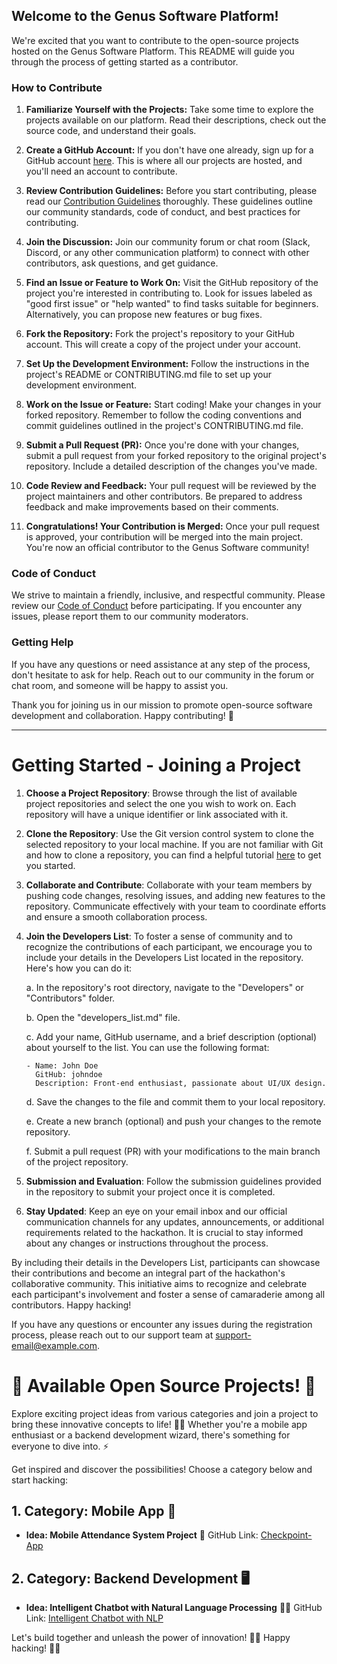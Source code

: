## Welcome to the Genus Software Platform!

We're excited that you want to contribute to the open-source projects hosted on the Genus Software Platform. This README will guide you through the process of getting started as a contributor.

### How to Contribute

1. **Familiarize Yourself with the Projects:**
   Take some time to explore the projects available on our platform. Read their descriptions, check out the source code, and understand their goals.

2. **Create a GitHub Account:**
   If you don't have one already, sign up for a GitHub account [here](https://github.com/join). This is where all our projects are hosted, and you'll need an account to contribute.

3. **Review Contribution Guidelines:**
   Before you start contributing, please read our [Contribution Guidelines](CONTRIBUTING.md) thoroughly. These guidelines outline our community standards, code of conduct, and best practices for contributing.

4. **Join the Discussion:**
   Join our community forum or chat room (Slack, Discord, or any other communication platform) to connect with other contributors, ask questions, and get guidance.

5. **Find an Issue or Feature to Work On:**
   Visit the GitHub repository of the project you're interested in contributing to. Look for issues labeled as "good first issue" or "help wanted" to find tasks suitable for beginners. Alternatively, you can propose new features or bug fixes.

6. **Fork the Repository:**
   Fork the project's repository to your GitHub account. This will create a copy of the project under your account.

7. **Set Up the Development Environment:**
   Follow the instructions in the project's README or CONTRIBUTING.md file to set up your development environment.

8. **Work on the Issue or Feature:**
   Start coding! Make your changes in your forked repository. Remember to follow the coding conventions and commit guidelines outlined in the project's CONTRIBUTING.md file.

9. **Submit a Pull Request (PR):**
   Once you're done with your changes, submit a pull request from your forked repository to the original project's repository. Include a detailed description of the changes you've made.

10. **Code Review and Feedback:**
   Your pull request will be reviewed by the project maintainers and other contributors. Be prepared to address feedback and make improvements based on their comments.

11. **Congratulations! Your Contribution is Merged:**
   Once your pull request is approved, your contribution will be merged into the main project. You're now an official contributor to the Genus Software community!

### Code of Conduct

We strive to maintain a friendly, inclusive, and respectful community. Please review our [Code of Conduct](CODE_OF_CONDUCT.md) before participating. If you encounter any issues, please report them to our community moderators.

### Getting Help

If you have any questions or need assistance at any step of the process, don't hesitate to ask for help. Reach out to our community in the forum or chat room, and someone will be happy to assist you.

Thank you for joining us in our mission to promote open-source software development and collaboration. Happy contributing! 🎉

---

# Getting Started - Joining a Project

1. **Choose a Project Repository**: Browse through the list of available project repositories and select the one you wish to work on. Each repository will have a unique identifier or link associated with it.

2. **Clone the Repository**: Use the Git version control system to clone the selected repository to your local machine. If you are not familiar with Git and how to clone a repository, you can find a helpful tutorial [here](git-tutorial-link) to get you started.

3. **Collaborate and Contribute**: Collaborate with your team members by pushing code changes, resolving issues, and adding new features to the repository. Communicate effectively with your team to coordinate efforts and ensure a smooth collaboration process.

4. **Join the Developers List**: To foster a sense of community and to recognize the contributions of each participant, we encourage you to include your details in the Developers List located in the repository. Here's how you can do it:

   a. In the repository's root directory, navigate to the "Developers" or "Contributors" folder.

   b. Open the "developers_list.md" file.

   c. Add your name, GitHub username, and a brief description (optional) about yourself to the list. You can use the following format:

   ```
   - Name: John Doe
     GitHub: johndoe
     Description: Front-end enthusiast, passionate about UI/UX design.
   ```

   d. Save the changes to the file and commit them to your local repository.

   e. Create a new branch (optional) and push your changes to the remote repository.

   f. Submit a pull request (PR) with your modifications to the main branch of the project repository.

5. **Submission and Evaluation**: Follow the submission guidelines provided in the repository to submit your project once it is completed.

6. **Stay Updated**: Keep an eye on your email inbox and our official communication channels for any updates, announcements, or additional requirements related to the hackathon. It is crucial to stay informed about any changes or instructions throughout the process.

By including their details in the Developers List, participants can showcase their contributions and become an integral part of the hackathon's collaborative community. This initiative aims to recognize and celebrate each participant's involvement and foster a sense of camaraderie among all contributors. Happy hacking!

If you have any questions or encounter any issues during the registration process, please reach out to our support team at [support-email@example.com](mailto:support-email@example.com).

# 🚀 Available Open Source Projects! 🌟

Explore exciting project ideas from various categories and join a project to bring these innovative concepts to life! 👥🌈 Whether you're a mobile app enthusiast or a backend development wizard, there's something for everyone to dive into. ⚡

Get inspired and discover the possibilities! Choose a category below and start hacking:

## 1. **Category: Mobile App** 📱
   - **Idea: Mobile Attendance System Project** 📝
     GitHub Link: [Checkpoint-App](https://github.com/genus-sc/Checkpoint-App)

## 2. **Category: Backend Development** 🖥️
   - **Idea: Intelligent Chatbot with Natural Language Processing** 🤖🔤
     GitHub Link: [Intelligent Chatbot with NLP](https://github.com/intelligent-chatbot)

Let's build together and unleash the power of innovation! 🚀🔧 Happy hacking! 🌟🎉
